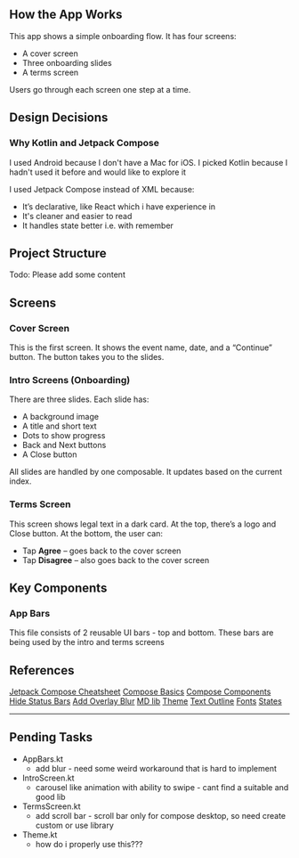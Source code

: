 ## How the App Works

This app shows a simple onboarding flow. It has four screens:
- A cover screen
- Three onboarding slides
- A terms screen

Users go through each screen one step at a time.

## Design Decisions

### Why Kotlin and Jetpack Compose

I used Android because I don't have a Mac for iOS. I picked Kotlin because I hadn't used it before and would like to explore it

I used Jetpack Compose instead of XML because:
- It’s declarative, like React which i have experience in
- It's cleaner and easier to read
- It handles state better i.e. with remember

## Project Structure
Todo: Please add some content

## Screens

### Cover Screen

This is the first screen. It shows the event name, date, and a “Continue” button. The button takes you to the slides.

### Intro Screens (Onboarding)

There are three slides. Each slide has:
- A background image
- A title and short text
- Dots to show progress
- Back and Next buttons
- A Close button

All slides are handled by one composable. It updates based on the current index.

### Terms Screen

This screen shows legal text in a dark card. At the top, there’s a logo and Close button. At the bottom, the user can:

- Tap **Agree** – goes back to the cover screen
- Tap **Disagree** – also goes back to the cover screen

## Key Components

### App Bars

This file consists of 2 reusable UI bars - top and bottom. These bars are being used by the intro and terms screens

## References

[Jetpack Compose Cheatsheet](https://blog.stackademic.com/jetpack-compose-cheatsheet-your-quick-guide-to-modern-android-ui-development-0f24b5d6b7fe)
[Compose Basics](https://developer.android.com/codelabs/jetpack-compose-basics#0)
[Compose Components](https://developer.android.com/develop/ui/compose/components)
[Hide Status Bars](https://developer.android.com/develop/ui/views/layout/immersive)
[Add Overlay Blur](https://timilehin-ty.medium.com/an-overlay-blur-with-androids-jetpack-compose-is-harder-than-it-should-be-e4e4e983cd11)
[MD lib](https://github.com/jeziellago/compose-markdown)
[Theme](https://medium.com/@riztech.dev/theming-and-styling-in-jetpack-compose-with-materialtheme-c0c8254d8404)
[Text Outline](https://stackoverflow.com/questions/66958260/how-to-outline-text-in-jetpack-compose)
[Fonts](https://developer.android.com/develop/ui/compose/text/fonts)
[States](https://medium.com/mobile-innovation-network/understanding-the-difference-between-remember-and-remembersaveable-in-jetpack-compose-29d7231053e5)

---

## Pending Tasks
- AppBars.kt
  - add blur - need some weird workaround that is hard to implement
- IntroScreen.kt
  - carousel like animation with ability to swipe - cant find a suitable and good lib
- TermsScreen.kt
  - add scroll bar - scroll bar only for compose desktop, so need create custom or use library
- Theme.kt
  - how do i properly use this???